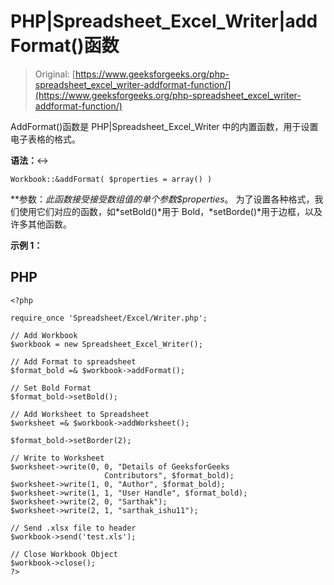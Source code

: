 # PHP|Spreadsheet_Excel_Writer|addFormat()函数

> Original: [https://www.geeksforgeeks.org/php-spreadsheet_excel_writer-addformat-function/](https://www.geeksforgeeks.org/php-spreadsheet_excel_writer-addformat-function/)

AddFormat()函数是 PHP|Spreadsheet_Excel_Writer 中的内置函数，用于设置电子表格的格式。

**语法：**↔

```
Workbook::&addFormat( $properties = array() )
```

**参数：**此函数接受接受数组值的单个参数*$properties*。 为了设置各种格式，我们使用它们对应的函数，如*setBold()*用于 Bold，*setBorde()*用于边框，以及许多其他函数。

**示例 1：**

## PHP

```
<?php

require_once 'Spreadsheet/Excel/Writer.php';

// Add Workbook
$workbook = new Spreadsheet_Excel_Writer();

// Add Format to spreadsheet
$format_bold =& $workbook->addFormat();

// Set Bold Format
$format_bold->setBold();

// Add Worksheet to Spreadsheet
$worksheet =& $workbook->addWorksheet();

$format_bold->setBorder(2);

// Write to Worksheet
$worksheet->write(0, 0, "Details of GeeksforGeeks
                     Contributors", $format_bold);
$worksheet->write(1, 0, "Author", $format_bold);
$worksheet->write(1, 1, "User Handle", $format_bold);
$worksheet->write(2, 0, "Sarthak");
$worksheet->write(2, 1, "sarthak_ishu11");

// Send .xlsx file to header
$workbook->send('test.xls');

// Close Workbook Object
$workbook->close();
?>
```